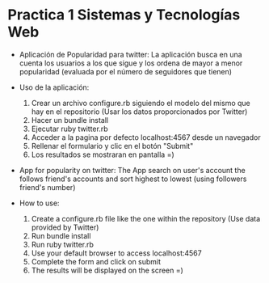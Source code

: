 Practica 1 Sistemas y Tecnologías Web
=========

* Aplicación de Popularidad para twitter: La aplicación busca en una cuenta los usuarios a los que sigue y los ordena de mayor a menor popularidad (evaluada por el número de seguidores que tienen)

* Uso de la aplicación:
	1. Crear un archivo configure.rb siguiendo el modelo del mismo que hay en el repositorio (Usar los datos proporcionados por Twitter)
	2. Hacer un bundle install
	3. Ejecutar ruby twitter.rb
	4. Acceder a la pagina por defecto localhost:4567 desde un navegador
	5. Rellenar el formulario y clic en el botón "Submit"
	6. Los resultados se mostraran en pantalla =)
	
* App for popularity on twitter: The App search on user's account the follows friend's accounts and sort highest to lowest (using followers friend's number)

* How to use:
	1. Create a configure.rb file like the one within the repository (Use data provided by Twitter)
	2. Run bundle install
	3. Run ruby twitter.rb
	4. Use your default browser to access localhost:4567
	5. Complete the form and click on submit
	6. The results will be displayed on the screen =)
